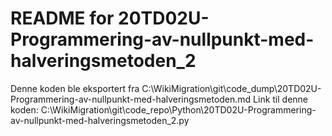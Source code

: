 # README for 20TD02U-Programmering-av-nullpunkt-med-halveringsmetoden_2
Denne koden ble eksportert fra C:\WikiMigration\git\code_dump\20TD02U-Programmering-av-nullpunkt-med-halveringsmetoden.md
Link til denne koden: C:\WikiMigration\git\code_repo\Python\20TD02U-Programmering-av-nullpunkt-med-halveringsmetoden_2.py
